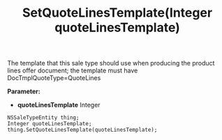 ﻿---
uid: crmscript_ref_NSSaleTypeEntity_SetQuoteLinesTemplate
title: SetQuoteLinesTemplate(Integer quoteLinesTemplate)
intellisense: NSSaleTypeEntity.SetQuoteLinesTemplate
keywords: NSSaleTypeEntity, GetQuoteLinesTemplate
so.topic: reference
---

The template that this sale type should use when producing the product lines offer document; the template must have DocTmplQuoteType=QuoteLines

**Parameter:** 
 - **quoteLinesTemplate** Integer

```crmscript
NSSaleTypeEntity thing;
Integer quoteLinesTemplate;
thing.SetQuoteLinesTemplate(quoteLinesTemplate);
```

